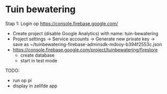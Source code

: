 # Tuin bewatering

Stap 1:
Login op https://console.firebase.google.com/
- Create project (disable Google Analytics) with name: tuin-bewatering
- Project settings -> Service accounts -> Generate new private key -> save as ~/tuinbewatering-firebase-adminsdk-mdooy-b394f2553c.json
- https://console.firebase.google.com/project/tuinbewatering/firestore
  - create database
  - start in test mode

TODO:
- run op pi
- display in zellfde app